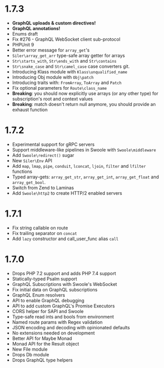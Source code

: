 # 1.7.3
- **GraphQL uploads & custom directives!**
- **GraphQL annotations!**
- Enums draft
- Fix #276 - GraphQL WebSocket client sub-protocol
- PHPUnit 9
- Better error message for `array_get`'s
- `Siler\array_get_arr` type-safe array getter for arrays
- `Str\starts_with`, `Str\ends_with` and `Str\contains`
- `Str\snake_case` and `Str\camel_case` case converters
git.
- Introducing Klass module with `Klass\unqualified_name`
- Introducing Obj module with `Obj\patch`
- Introducing traits with: `FromArray`, `ToArray` and `Patch`
- Fix optional parameters for `Route\class_name`
- **Breaking**: you should now explicitly use arrays (or any other type) for subscription's root and context values
- **Breaking**: match doesn't return null anymore, you should provide an exhaust function

# 1.7.2
- Experimental support for gRPC servers
- Support middleware-like pipelines in Swoole with `Swoole\middleware`
- Add `Swoole\redirect()` sugar
- New `Siler\Env` API
- Add `map`, `lmap`, `pipe`, `conduit`, `lconcat`, `ljoin`, `filter` and `lfilter` functions
- Typed array-gets: `array_get_str`, `array_get_int`, `array_get_float` and `array_get_bool`.
- Switch from Zend to Laminas
- Add `Swoole\http2` to create HTTP/2 enabled servers

# 1.7.1
- Fix string callable on route
- Fix trailing separator on `concat`
- Add `lazy` constructor and call_user_func alias `call`

# 1.7.0
- Drops PHP 7.2 support and adds PHP 7.4 support
- Statically-typed Psalm support
- GraphQL Subscriptions with Swoole's WebSocket
- Fix initial data on GraphQL subscriptions
- GraphQL Enum resolvers
- API to enable GraphQL debugging
- API to add custom GraphQL's Promise Executors
- CORS helper for SAPI and Swoole
- Type-safe read ints and bools from environment
- Named route params with Regex validation
- JSON encoding and decoding with opinionated defaults
- No extensions needed on development
- Better API for Maybe Monad
- Monad API for the Result object
- New File module
- Drops Db module
- Drops GraphQL type helpers
